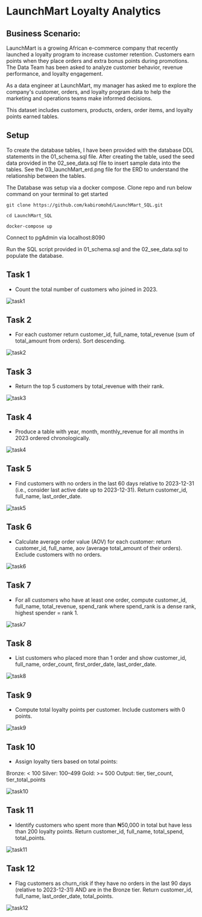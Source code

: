 # LaunchMart Loyalty Analytics

## Business Scenario:
LaunchMart is a growing African e-commerce company that recently launched a loyalty program to increase customer retention. Customers earn points when they place orders and extra bonus points during promotions. The Data Team has been asked to analyze customer behavior, revenue performance, and loyalty engagement.

As a data engineer at LaunchMart, my manager has asked me to explore the company's customer, orders, and loyalty program data to help the marketing and operations teams make informed decisions.

This dataset includes customers, products, orders, order items, and loyalty points earned tables.

## Setup
To create the database tables, I have been provided with the database DDL statements in the 01_schema.sql file. After creating the table, used the seed data provided in the 02_see_data.sql file to insert sample data into the tables. See the 03_launchMart_erd.png file for the ERD to understand the relationship between the tables.

The Database was setup via a docker compose. Clone repo and run below command on your terminal to get started

```
git clone https://github.com/kabiromohd/LaunchMart_SQL.git

cd LaunchMart_SQL

docker-compose up

```
Connect to pgAdmin via localhost:8090

Run the SQL script provided in 01_schema.sql and the 02_see_data.sql to populate the database.

## Task 1
- Count the total number of customers who joined in 2023.

![task1](https://github.com/user-attachments/assets/b393e741-4ebb-4e3a-b6c8-ec33150151db)

## Task 2
- For each customer return customer_id, full_name, total_revenue (sum of total_amount from orders). Sort descending.

![task2](https://github.com/user-attachments/assets/23d139b7-6d3a-41d7-972f-5cdc9fd16e3c)

## Task 3
- Return the top 5 customers by total_revenue with their rank.

![task3](https://github.com/user-attachments/assets/649abc81-1d9f-43ab-b803-15290e205dcf)

## Task 4
- Produce a table with year, month, monthly_revenue for all months in 2023 ordered chronologically.

![task4](https://github.com/user-attachments/assets/d00b31cc-67b9-462a-abc8-fab364c951a8)

## Task 5
- Find customers with no orders in the last 60 days relative to 2023-12-31 (i.e., consider last active date up to 2023-12-31). Return customer_id, full_name, last_order_date.

![task5](https://github.com/user-attachments/assets/84a877a0-4a82-4633-9185-78f53f21fe09)

## Task 6
- Calculate average order value (AOV) for each customer: return customer_id, full_name, aov (average total_amount of their orders). Exclude customers with no orders.

![task6](https://github.com/user-attachments/assets/d3718365-f308-425e-82d3-9a01933aac7c)

## Task 7
- For all customers who have at least one order, compute customer_id, full_name, total_revenue, spend_rank where spend_rank is a dense rank, highest spender = rank 1.

![task7](https://github.com/user-attachments/assets/6ded85e6-4b8c-4361-bd18-9a4d1e8d44b5)

## Task 8
- List customers who placed more than 1 order and show customer_id, full_name, order_count, first_order_date, last_order_date.

![task8](https://github.com/user-attachments/assets/a8efab92-1560-4ec9-a632-be63d91a4f54)

## Task 9
- Compute total loyalty points per customer. Include customers with 0 points.

![task9](https://github.com/user-attachments/assets/0c3f5110-5553-4f5a-b6a7-9f90ac22cf01)

## Task 10
- Assign loyalty tiers based on total points:

Bronze: < 100
Silver: 100–499
Gold: >= 500
Output: tier, tier_count, tier_total_points

![task10](https://github.com/user-attachments/assets/a2a76e98-884f-4cdd-bdad-9faf69a407cc)

## Task 11
- Identify customers who spent more than ₦50,000 in total but have less than 200 loyalty points. Return customer_id, full_name, total_spend, total_points.

![task11](https://github.com/user-attachments/assets/8d4af110-e139-427f-9135-af31ac16c154)

## Task 12
- Flag customers as churn_risk if they have no orders in the last 90 days (relative to 2023-12-31) AND are in the Bronze tier. Return customer_id, full_name, last_order_date, total_points.

![task12](https://github.com/user-attachments/assets/9b2de198-9635-48d9-b2f6-913961f1d32d)









